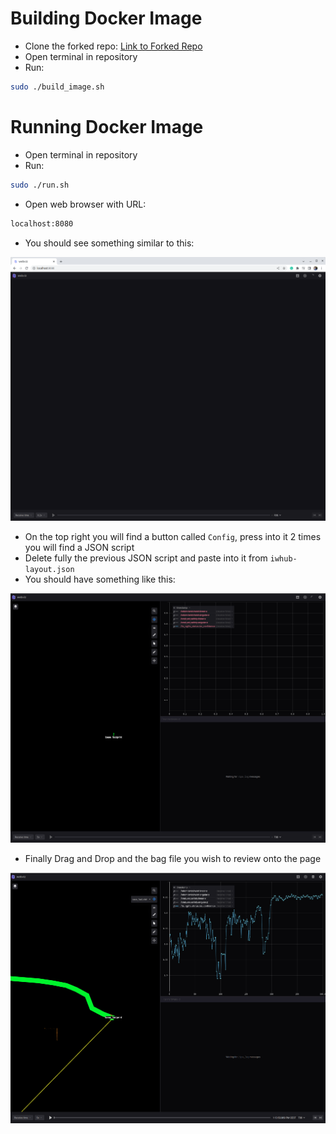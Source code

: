 # Building Docker Image

- Clone the forked repo: [Link to Forked Repo](https://github.com/JadKeryakos/webviz-debug)
- Open terminal in repository
- Run:
```sh
sudo ./build_image.sh
```

# Running Docker Image

- Open terminal in repository
- Run:
```sh
sudo ./run.sh
```
- Open web browser with URL:
```sh
localhost:8080
```
- You should see something similar to this:

![webviz startup](/docs/pics/webviz-startup.png)

- On the top right you will find a button called `Config`, press into it 2 times you will find a JSON script
- Delete fully the previous JSON script and paste into it from `iwhub-layout.json`
- You should have something like this:

![webviz config](/docs/pics/webviz_after_config.png)

- Finally Drag and Drop and the bag file you wish to review onto the page

![webviz](/docs/pics/webviz_after_drop.png)